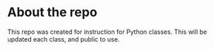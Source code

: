 # About the repo

This repo was created for instruction for Python classes. This will be updated each class, and public to use.
